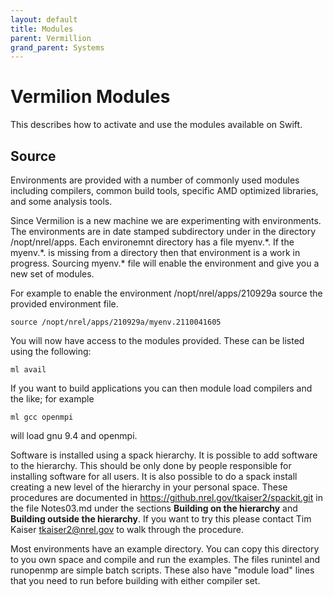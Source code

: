 ```yaml
---
layout: default
title: Modules
parent: Vermillion
grand_parent: Systems
---
```


# Vermilion Modules
This describes how to activate and use the modules available on Swift. 

## Source 
Environments are provided with a number of commonly used modules including compilers, common build tools, specific AMD optimized libraries, and some analysis tools. 

Since Vermilion is a new machine we are experimenting with environments. The environments are in date stamped subdirectory under in the directory /nopt/nrel/apps.  Each environemnt directory has a file myenv.\*.   If the myenv.\*. is missing from a directory then that environment is a work in progress.   Sourcing myenv.\* file will enable the environment and give you a new set of modules.  

For example to enable the environment /nopt/nrel/apps/210929a source the provided environment file. 

```
source /nopt/nrel/apps/210929a/myenv.2110041605
```

You will now have access to the modules provided. These can be listed using the following: 

```
ml avail 
```

If you want to build applications you can then module load compilers and the like; for example

```
ml gcc openmpi
```

will load gnu 9.4 and openmpi.

Software is installed using a spack hierarchy. It is possible to add software to the hierarchy.  This should be only done by people responsible for installing software for all users.  It is also possible to do a spack install creating a new level of the hierarchy in your personal space.  These procedures are documented in https://github.nrel.gov/tkaiser2/spackit.git in the file Notes03.md under the sections **Building on the hierarchy** and **Building outside the hierarchy**.  If you want to try this please contact Tim Kaiser tkaiser2@nrel.gov to walk through the procedure.


Most environments have an example directory.  You can copy this directory to you own space and compile and run the examples.  The files runintel and runopenmp are
simple batch scripts.  These also have "module load" lines that you need to run before building with either compiler set.
